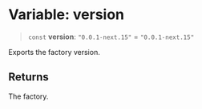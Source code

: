 # Variable: version

> `const` **version**: `"0.0.1-next.15"` = `"0.0.1-next.15"`

Exports the factory version.

## Returns

The factory.
